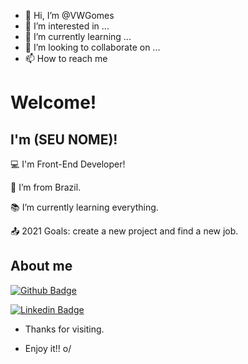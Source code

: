 - 👋 Hi, I’m @VWGomes
- 👀 I’m interested in ...
- 🌱 I’m currently learning ...
- 💞️ I’m looking to collaborate on ...
- 📫 How to reach me 
 # Welcome!

 

## I'm (SEU NOME)!

 

:computer: I'm Front-End Developer!

:house_with_garden: I’m from Brazil.

:books: I’m currently learning everything.

:outbox_tray: 2021 Goals: create a new project and find a new job.

 

## About me

[![Github Badge](https://img.shields.io/badge/-Github-000?style=flat-square&logo=Github&logoColor=white&link=LINK_GIT)](https://github.com/VWGomes)

[![Linkedin Badge](http://s.glbimg.com/po/tt/f/original/2011/12/06/linkedin-para-android.jpg)](https://www.linkedin.com/in/victor-werneck-gomes-6014a918a/)



- Thanks for visiting.

- Enjoy it!! o/


<!---
VWGomes/VWGomes is a ✨ special ✨ repository because its `README.md` (this file) appears on your GitHub profile.
You can click the Preview link to take a look at your changes.
--->
